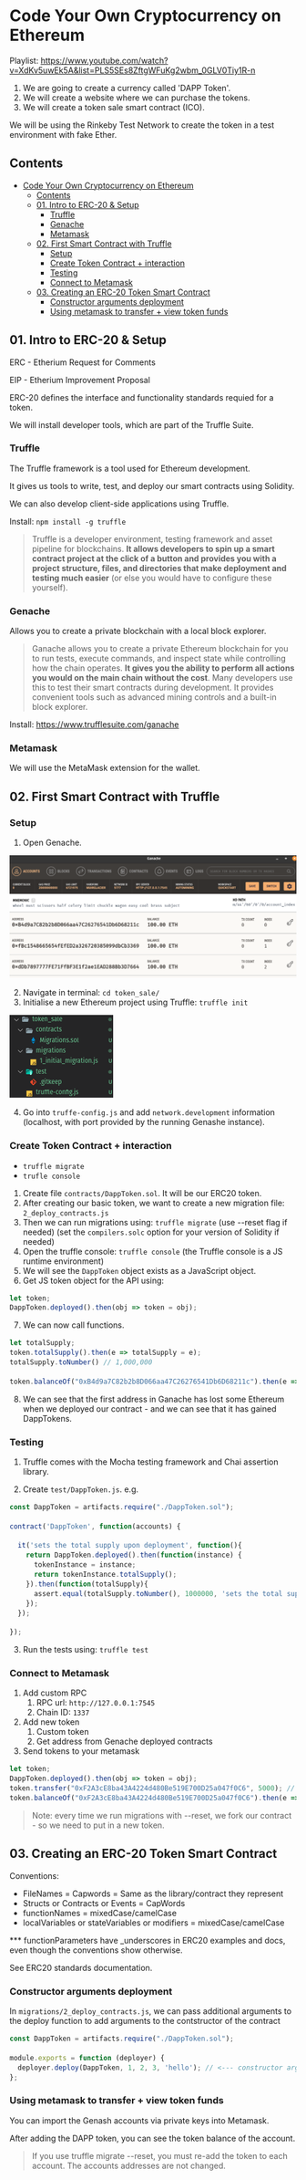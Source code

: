# Code Your Own Cryptocurrency on Ethereum

Playlist: https://www.youtube.com/watch?v=XdKv5uwEk5A&list=PLS5SEs8ZftgWFuKg2wbm_0GLV0Tiy1R-n

1. We are going to create a currency called 'DAPP Token'.
1. We will create a website where we can purchase the tokens.
1. We will create a token sale smart contract (ICO).

We will be using the Rinkeby Test Network to create the token
in a test environment with fake Ether.


## Contents

- [Code Your Own Cryptocurrency on Ethereum](#code-your-own-cryptocurrency-on-ethereum)
  - [Contents](#contents)
  - [01. Intro to ERC-20 & Setup](#01-intro-to-erc-20--setup)
    - [Truffle](#truffle)
    - [Genache](#genache)
    - [Metamask](#metamask)
  - [02. First Smart Contract with Truffle](#02-first-smart-contract-with-truffle)
    - [Setup](#setup)
    - [Create Token Contract + interaction](#create-token-contract--interaction)
    - [Testing](#testing)
    - [Connect to Metamask](#connect-to-metamask)
  - [03. Creating an ERC-20 Token Smart Contract](#03-creating-an-erc-20-token-smart-contract)
    - [Constructor arguments deployment](#constructor-arguments-deployment)
    - [Using metamask to transfer + view token funds](#using-metamask-to-transfer--view-token-funds)


## 01. Intro to ERC-20 & Setup

ERC - Etherium Request for Comments

EIP - Etherium Improvement Proposal

ERC-20 defines the interface and functionality standards requied for a token.

We will install developer tools, which are part of the Truffle Suite.

### Truffle

The Truffle framework is a tool used for Ethereum development.

It gives us tools to write, test, and deploy our smart contracts using Solidity.

We can also develop client-side applications using Truffle.

Install: `npm install -g truffle`

> Truffle is a developer environment, testing framework and asset pipeline for blockchains. **It allows developers to spin up a smart contract project at the click of a button and provides you with a project structure, files, and directories that make deployment and testing much easier** (or else you would have to configure these yourself).

### Genache

Allows you to create a private blockchain with a local block explorer.

> Ganache allows you to create a private Ethereum blockchain for you to run tests, execute commands, and inspect state while controlling how the chain operates. **It gives you the ability to perform all actions you would on the main chain without the cost**. Many developers use this to test their smart contracts during development. It provides convenient tools such as advanced mining controls and a built-in block explorer.

Install: https://www.trufflesuite.com/ganache

### Metamask

We will use the MetaMask extension for the wallet.


## 02. First Smart Contract with Truffle

### Setup

1. Open Genache.

![](docs/2021-03-11-22-51-00.png)

2. Navigate in terminal: `cd token_sale/`
3. Initialise a new Ethereum project using Truffle: `truffle init`

![](docs/2021-03-11-22-54-04.png)

4. Go into `truffe-config.js` and add `network.development` information (localhost, with port
provided by the running Genashe instance).

### Create Token Contract + interaction

* `truffle migrate`
* `trufle console`

1. Create file `contracts/DappToken.sol`. It will be our ERC20 token.
2. After creating our basic token, we want to create a new migration file: `2_deploy_contracts.js`
3. Then we can run migrations using: `truffle migrate` (use --reset flag if needed) (set the `compilers.solc` option for your version of Solidity if needed)
4. Open the truffle console: `truffle console` (the Truffle console is a JS runtime environment)
5. We will see the `DappToken` object exists as a JavaScript object.
6. Get JS token object for the API using:

```js
let token;
DappToken.deployed().then(obj => token = obj);
```

7. We can now call functions.

```js
let totalSupply;
token.totalSupply().then(e => totalSupply = e);
totalSupply.toNumber() // 1,000,000

token.balanceOf("0xB4d9a7C82b2b8D066aa47C26276541Db6D68211c").then(e => e.toNumber()); // User owns 1,000,000 DappToken
```

8. We can see that the first address in Ganache has lost some Ethereum when we deployed our contract - and we can see that it has gained DappTokens.


### Testing

1. Truffle comes with the Mocha testing framework and Chai assertion library.

2. Create `test/DappToken.js`. e.g.

```js
const DappToken = artifacts.require("./DappToken.sol");

contract('DappToken', function(accounts) {

  it('sets the total supply upon deployment', function(){
    return DappToken.deployed().then(function(instance) {
      tokenInstance = instance;
      return tokenInstance.totalSupply();
    }).then(function(totalSupply){
      assert.equal(totalSupply.toNumber(), 1000000, 'sets the total supply to 1,000,000');
    });
  });

});
```

3. Run the tests using: `truffle test`

### Connect to Metamask

1. Add custom RPC
   1. RPC url: `http://127.0.0.1:7545`
   2. Chain ID: `1337`
2. Add new token
   1. Custom token
   2. Get address from Genache deployed contracts
3. Send tokens to your metamask

```js
let token;
DappToken.deployed().then(obj => token = obj);
token.transfer("0xF2A3cE8ba43A4224d480Be519E700D25a047f0C6", 5000); // Send 5 DAPP tokens
token.balanceOf("0xF2A3cE8ba43A4224d480Be519E700D25a047f0C6").then(e => e.toNumber());
```

> Note: every time we run migrations with --reset, we fork our contract - so we need to put in a new token.

## 03. Creating an ERC-20 Token Smart Contract

Conventions:
* FileNames = Capwords = Same as the library/contract they represent
* Structs or Contracts or Events = CapWords
* functionNames = mixedCase/camelCase
* localVariables or stateVariables or modifiers = mixedCase/camelCase

*** functionParameters have _underscores in ERC20 examples and docs, even though the conventions show otherwise.

See ERC20 standards documentation.

### Constructor arguments deployment

In `migrations/2_deploy_contracts.js`, we can pass additional arguments to the deploy function
to add arguments to the contstructor of the contract

```js
const DappToken = artifacts.require("./DappToken.sol");

module.exports = function (deployer) {
  deployer.deploy(DappToken, 1, 2, 3, 'hello'); // <--- constructor arguments
};

```

### Using metamask to transfer + view token funds

You can import the Genash accounts via private keys into Metamask.

After adding the DAPP token, you can see the token balance of the account.

> If you use truffle migrate --reset, you must re-add the token to each account. The accounts
> addresses are not changed.